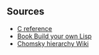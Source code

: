 ## Sources

* [C reference](https://en.cppreference.com/w/c)
* [Book Build your own Lisp](http://buildyourownlisp.com/contents)
* [Chomsky hierarchy Wiki](https://en.wikipedia.org/wiki/Chomsky_hierarchy)
